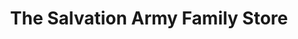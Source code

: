---
title: "The Salvation Army Family Store"
url: /gilroy/the-salvation-army-family-store/
shop: charity
---